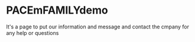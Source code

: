 # PACEmFAMILYdemo
It's a page to put our information and message and contact the cmpany for any help or questions
